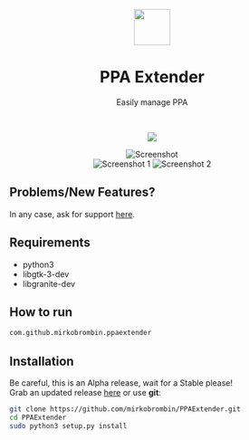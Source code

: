 <div align="center">
  <p align="center">
    <img src="https://github.com/mirkobrombin/PPAExtender/blob/master/data/com.github.mirkobrombin.ppaextender.svg" width="64">
  </p>
  <h1 align="center">PPA Extender</h1>
  <p align="center">Easily manage PPA</p>
</div>

<br/>

<p align="center">
   <a href="https://github.com/mirkobrombin/PPAExtender/blob/master/LICENSE">
    <img src="https://img.shields.io/badge/License-GPL--3.0-blue.svg">
   </a>
</p>

<p align="center">
    <img  src="https://github.com/mirkobrombin/PPAExtender/blob/master/screenshot.png" alt="Screenshot"> <br>
    <img  src="https://github.com/mirkobrombin/PPAExtender/blob/master/screenshot-1.png" alt="Screenshot 1">
    <img  src="https://github.com/mirkobrombin/PPAExtender/blob/master/screenshot-2.png" alt="Screenshot 2">
</p>


## Problems/New Features?
In any case, ask for support [here](https://github.com/mirkobrombin/PPAExtender/issues).

## Requirements
- python3
- libgtk-3-dev
- libgranite-dev 

## How to run
```bash
com.github.mirkobrombin.ppaextender
```

## Installation
Be careful, this is an Alpha release, wait for a Stable please!  
Grab an updated release [here](https://github.com/mirkobrombin/PPAExtender/archive/master.zip) or use **git**:

```bash
git clone https://github.com/mirkobrombin/PPAExtender.git
cd PPAExtender
sudo python3 setup.py install
```


